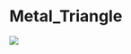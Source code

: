 # Metal_Triangle

![](https://upload-images.jianshu.io/upload_images/8533386-8aa0725015819cd8.PNG?imageMogr2/auto-orient/strip%7CimageView2/2/w/1240)
